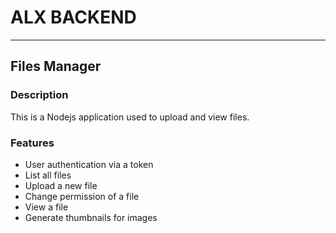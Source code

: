 # ALX BACKEND

---

## Files Manager

### Description
This is a Nodejs application used to upload and view files.

### Features
- User authentication via a token
- List all files
- Upload a new file
- Change permission of a file
- View a file
- Generate thumbnails for images
